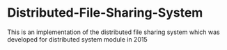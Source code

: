 # Distributed-File-Sharing-System
This is an implementation of the distributed file sharing system which was developed for distributed system module in 2015
